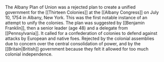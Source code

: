 The Albany Plan of Union was a rejected plan to create a unified government for the [[Thirteen Colonies]] at the [[Albany Congress]] on July 10, 1754 in Albany, New York. This was the first notable instance of an attempt to unify the colonies. The plan was suggested by [[Benjamin Franklin]], then a senior leader (age 48) and a delegate from [[Pennsylvania]]. It called for a confederation of colonies to defend against attacks by European and native foes. Rejected by the colonial assemblies due to concern over the central consolidation of power, and by the [[Britain|British]] government because they felt it allowed for too much colonial independence.